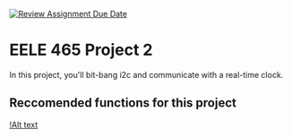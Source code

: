 [![Review Assignment Due Date](https://classroom.github.com/assets/deadline-readme-button-22041afd0340ce965d47ae6ef1cefeee28c7c493a6346c4f15d667ab976d596c.svg)](https://classroom.github.com/a/ajoH7Ne3)
# EELE 465 Project 2

In this project, you'll bit-bang i2c and communicate with a real-time clock.

## Reccomended functions for this project

[!Alt text](resources/Project02-functions.HEIC)


